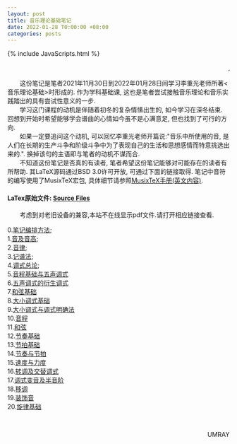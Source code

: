 ```yaml
---
layout: post
title: 音乐理论基础笔记
date: 2022-01-28 T0:00:00 +08:00
categories: posts
---
```


{% include JavaScripts.html %}

<marquee> 人充满劳绩，但还诗意地栖居于这块大地之上.  --荷尔德林 </marquee>  

&emsp;&emsp;这份笔记是笔者2021年11月30日到2022年01月28日间学习李重光老师所著<音乐理论基础>时形成的. 作为学科基础课, 这也是笔者尝试接触音乐理论和音乐实践踏出的具有尝试性意义的一步.  
&emsp;&emsp;学习这门课程的动机是伴随着初冬的复杂情愫出生的, 如今学习在深冬结束. 回想到开始时希望能够学会谱曲的心情如今虽不是心满意足, 但也找到了可行的方向.  
&emsp;&emsp;如果一定要追问这个动机, 可以回忆李重光老师开篇说:"音乐中所使用的音, 是人们在长期的生产斗争和阶级斗争中为了表现自己的生活和思想感情而特意挑选出来的.". 换掉该句的主语即与笔者的动机不谋而合.  
&emsp;&emsp;不知道这份笔记是否真的有读者, 笔者希望这份笔记能够对可能存在的读者有所帮助. 其LaTeX源码通过BSD 3.0许可开放, 可通过下面的链接取得. 笔记中音符的编写使用了MusixTeX宏包, 具体细节请参照[MusixTeX手册(英文内容)](https://texdoc.org/serve/musixdoc.pdf/0).  

#### LaTex原始文件: [Source Files](https://github.com/Umaru-Xi/BasicMusicTheoryNotes/releases/download/BasicMusicTheoryNotes/BasicMusicTheory_Note.tar.gz) ####  

&emsp;&emsp;考虑到对老旧设备的兼容,本站不在线显示pdf文件.请打开相应链接查看.  


0.[笔记编排方法](/include/MTB/0.笔记编排方法.pdf);  
1.[音及音高](/include/MTB/1.音及音高.pdf);  
2.[音律](/include/MTB/2.音律.pdf);  
3.[记谱法](/include/MTB/3.记谱法.pdf);  
4.[调式总论](/include/MTB/4.调式总论.pdf);  
5.[音程基础与五声调式](/include/MTB/5.音程基础与五声调式.pdf)  
6.[五声调式的衍生调式](/include/MTB/6.五声调式的衍生调式.pdf)  
7.[和弦基础](/include/MTB/7.和弦基础.pdf)  
8.[大小调式基础](/include/MTB/8.大小调式基础.pdf)  
9.[大小调式与调式明确法](/include/MTB/9.大小各调与调式明确法.pdf)  
10.[音程](/include/MTB/10.音程.pdf)  
11.[和弦](/include/MTB/11.和弦.pdf)  
12.[节奏基础](/include/MTB/12.节奏基础.pdf)  
13.[节拍基础](/include/MTB/13.节拍基础.pdf)  
14.[节奏与节拍](/include/MTB/14.节奏与节拍.pdf)  
15.[速度与力度](/include/MTB/15.速度与力度.pdf)  
16.[转调及交替调式](/include/MTB/16.转调及交替调式.pdf)  
17.[调式变音及半音阶](/include/MTB/17.调式变音及半音阶.pdf)  
18.[移调](/include/MTB/18.移调.pdf)  
19.[装饰音](/include/MTB/19.装饰音.pdf)  
20.[旋律基础](/include/MTB/20.旋律基础.pdf)  

&emsp;&emsp;
<p align="right">UMRAY</p>
